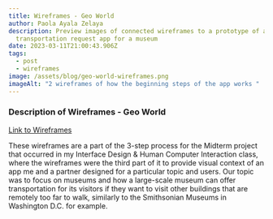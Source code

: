 ```yaml
---
title: Wireframes - Geo World
author: Paola Ayala Zelaya
description: Preview images of connected wireframes to a prototype of an
  transportation request app for a museum
date: 2023-03-11T21:00:43.906Z
tags:
  - post
  - wireframes
image: /assets/blog/geo-world-wireframes.png
imageAlt: "2 wireframes of how the beginning steps of the app works "
---
```

### D﻿escription of Wireframes - Geo World

[L﻿ink to Wireframes](https://xd.adobe.com/view/d53f0681-39e8-4750-a448-1648aa1a8a0d-806c/)

T﻿hese wireframes are a part of the 3-step process for the Midterm project that occurred in my Interface Design & Human Computer Interaction class, where the wireframes were the third part of it to provide visual context of an app me and a partner designed for a particular topic and users. Our topic was to focus on museums and how a large-scale museum can offer transportation for its visitors if they want to visit other buildings that are remotely too far to walk, similarly to the Smithsonian Museums in Washington D.C. for example.